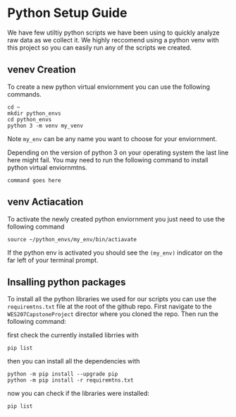 # Python Setup Guide

We have few utiltiy python scripts we have been using to quickly analyze raw data as we collect it. We highly reccomend using a python venv with this project so you can easily run any of the scripts we created. 

## venev Creation 

To create a new python virtual enviornment you can use the following commands. 

```
cd ~
mkdir python_envs
cd python_envs
python 3 -m venv my_venv
```

Note `my_env` can be any name you want to choose for your enviornment. 

Depending on the version of python 3 on your operating system the last line here might fail. You may need to run the following command to install python virtual enviornmtns. 

```
command goes here
```

## venv Actiacation

To activate the newly created python enviornment you just need to use the following command

```
source ~/python_envs/my_env/bin/actiavate 
```

If the python env is activated you should see the `(my_env)` indicator on the far left of your terminal prompt. 

## Insalling python packages

To install all the python libraries we used for our scripts you can use the `requiremtns.txt` file at the root of the github repo. First navigate to the `WES207CapstoneProject` director where you cloned the repo. Then run the following command:

first check the currently installed librries with 

```
pip list
```

then you can install all the dependencies with 

```
python -m pip install --upgrade pip
python -m pip install -r requiremtns.txt
```

now you can check if the libraries were installed:
```
pip list
```



